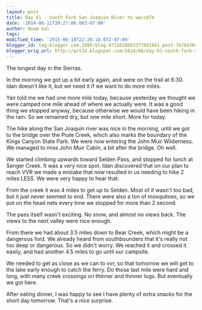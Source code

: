 ```yaml
---
layout: post
title: Day 61 - South Fork San Joaquin River to wacs874
date: '2014-06-11T20:27:00.003-07:00'
author: Noam Gal
tags:
modified_time: '2015-06-18T22:26:18.072-07:00'
blogger_id: tag:blogger.com,1999:blog-8715620883377891841.post-7678430425418172667
blogger_orig_url: http://pct14.blogspot.com/2014/06/day-61-south-fork-san-joaquin-river-to.html
---
```

The longest day in the Sierras.

In the morning we got up a bit early again, and were on the trail at 6:30. Idan doesn't like it, but we need it if we want to do more miles.

Yair told me we had one more mile today, because yesterday we thought we were camped one mile ahead of where we actually were. It was a good thing we stopped anyway, because otherwise we would have been hiking in the rain. So we remained dry, but one mile short. More for today.

The hike along the San Joaquin river was nice in the morning, until we got to the bridge over the Piute Creek, which also marks the boundary of the Kings Canyon State Park. We were now entering the John Muir Wilderness. We managed to miss John Muir Cabin, a bit after the bridge. Oh well.

We started climbing upwards toward Selden Pass, and stopped for lunch at Senger Creek. It was a very nice spot. Idan discovered that on our plan to reach VVR we made a mistake that now resulted in us needing to hike 2 miles LESS. We were very happy to hear that.

From the creek it was 4 miles to get up to Selden. Most of it wasn't too bad, but it just never seemed to end. There were also a ton of mosquitoes, so we put on the head nets every time we stopped for more than 2 second.

The pass itself wasn't exciting. No snow, and almost no views back. The views to the next valley were nice enough.

From there we had about 3.5 miles down to Bear Creek, which might be a dangerous ford. We already heard from southbounders that it's really not too deep or dangerous. So we didn't worry. We reached it and crossed it easily, and had another 4.5 miles to go until our campsite.

We needed to get as close as we can to vvr, so that tomorrow we will get to the lake early enough to catch the ferry. Do those last mile were hard and long, with many creek crossings on thinner and thinner logs. But eventually we got here.

After eating dinner, I was happy to see I have plenty of extra snacks for the short day tomorrow. That's a nice surprise.
